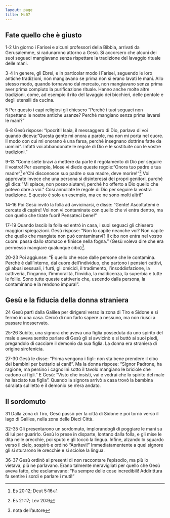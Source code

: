 ```yaml
---
layout: page
title: Mc07
---
```


Fate quello che è giusto
------------------------

1-2 Un giorno i Farisei e alcuni professori della Bibbia, arrivati da
Gerusalemme, si radunarono attorno a Gesù. Si accorsero che alcuni dei
suoi seguaci mangiavano senza rispettare la tradizione del lavaggio
rituale delle mani.

3-4 In genere, gli Ebrei, e in particolar modo i Farisei, seguendo le
loro antiche tradizioni, non mangiavano se prima non si erano lavati le
mani. Allo stesso modo, quando tornavano dal mercato, non mangiavano
senza prima aver prima compiuto la purificazione rituale. Hanno anche
molte altre tradizioni, come, ad esempio il rito del lavaggio dei
bicchieri, delle pentole e degli utensili da cucina.

5 Per questo i capi religiosi gli chiesero “Perché i tuoi seguaci non
rispettano le nostre antiche usanze? Perché mangiano senza prima lavarsi
le mani?”

6-8 Gesù rispose: “Ipocriti! Isaia, il messaggero di Dio, parlava di voi
quando diceva:”Questa gente mi onora a parole, ma non mi porta nel
cuore. Il modo con cui mi onorano è una farsa, perché insegnano dottrine
fatte da uomini“. Infatti voi abbandonate le regole di Dio e le
sostituite con le vostre tradizioni.”

9-13 “Come siete bravi a mettere da parte il regolamento di Dio per
seguire il vostro! Per esempio, Mosè vi diede queste regole:”Onora tuo
padre e tua madre“[^3] e”Chi disconosce suo padre o sua madre, deve
morire!“[^4] Voi approvate invece che una persona si disinteressi dei
propri genitori, purché gli dica:”Mi spiace, non posso aiutarvi, perché
ho offerto a Dio quello che potevo dare a voi." Così annullate le regole
di Dio per seguire la vostra tradizione. E questo è solo un esempio, ma
ce ne sono molti altri!"

14-16 Poi Gesù invitò la folla ad avvicinarsi, e disse: “Gente!
Ascoltatemi e cercate di capire! Voi non vi contaminate con quello che
vi entra dentro, ma con quello che tirate fuori! Pensateci bene!”

17-19 Quando lasciò la folla ed entrò in casa, i suoi seguaci gli
chiesero maggiori spiegazioni. Gesù rispose: “Non lo capite neanche voi?
Non capite che quello che mangiate non può contaminarvi? Il cibo non
entra nel vostro cuore: passa dallo stomaco e finisce nella fogna.”
(Gesù voleva dire che era permesso mangiare qualunque cibo)[^5].

20-23 Poi aggiunse: “È quello che esce dalle persone che le contamina.
Perché è dall’interno, dal cuore dell’individuo, che partono i pensieri
cattivi, gli abusi sessuali, i furti, gli omicidi, il tradimento,
l’insoddisfazione, la cattiveria, l’inganno, l’immoralità, l’invidia, la
maldicenza, la superbia e tutte le follie. Sono tutte queste cattiverie
che, uscendo dalla persona, la contaminano e la rendono impura!”.

Gesù e la fiducia della donna straniera
---------------------------------------

24 Gesù partì dalla Galilea per dirigersi verso la zona di Tiro e Sidone
e si fermò in una casa. Cercò di non farlo sapere a nessuno, ma non
riuscì a passare inosservato.

25-26 Subito, una signora che aveva una figlia posseduta da uno spirito
del male e aveva sentito parlare di Gesù gli si avvicinò e si buttò ai
suoi piedi, pregandolo di cacciare il demonio da sua figlia. La donna
era straniera di origine sirofenicia.

27-30 Gesù le disse: “Prima vengono i figli: non sta bene prendere il
cibo dei bambini per buttarlo ai cani!”. Ma la donna rispose: “Signor
Padrone, ha ragione, ma persino i cagnolini sotto il tavolo mangiano le
briciole che cadono ai figli.” E Gesù: “Visto che insisti, vai e vedrai
che lo spirito del male ha lasciato tua figlia”. Quando la signora
arrivò a casa trovò la bambina sdraiata sul letto e il demonio se n’era
andato.

Il sordomuto
------------

31 Dalla zona di Tiro, Gesù passò per la città di Sidone e poi tornò
verso il lago di Galilea, nella zona delle Dieci Città.

32-35 Gli presentarono un sordomuto, implorandogli di poggiare le mani
su di lui per guarirlo. Gesù lo prese in disparte, lontano dalla folla,
e gli mise le dita nelle orecchie, poi sputò e gli toccò la lingua.
Infine, alzando lo sguardo verso il cielo, sospirò e ordinò “Apritevi!”
Immediatamentente a quel signore gli si sturarono le orecchie e si
sciolse la lingua.

36-37 Gesù ordinò ai presenti di non raccontare l’episodio, ma più lo
vietava, più ne parlavano. Erano talmente meravigliati per quello che
Gesù aveva fatto, che esclamavano: “Fa sempre delle cose incredibili!
Addirittura fa sentire i sordi e parlare i muti!”

[^3]: Es 20:12; Deut 5:16

[^4]: Es 21:17; Lev 20:9

[^5]: nota dell’autore
